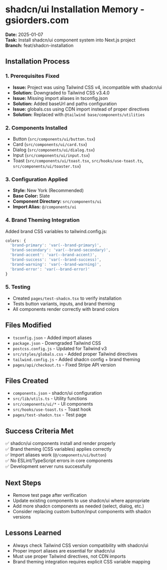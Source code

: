 # shadcn/ui Installation Memory - gsiorders.com

**Date:** 2025-01-07  
**Task:** Install shadcn/ui component system into Next.js project  
**Branch:** feat/shadcn-installation  

## Installation Process

### 1. Prerequisites Fixed
- **Issue:** Project was using Tailwind CSS v4, incompatible with shadcn/ui
- **Solution:** Downgraded to Tailwind CSS v3.4.0
- **Issue:** Missing import aliases in tsconfig.json
- **Solution:** Added baseUrl and paths configuration
- **Issue:** globals.css using CDN import instead of proper directives
- **Solution:** Replaced with `@tailwind base/components/utilities`

### 2. Components Installed
- Button (`src/components/ui/button.tsx`)
- Card (`src/components/ui/card.tsx`)
- Dialog (`src/components/ui/dialog.tsx`)
- Input (`src/components/ui/input.tsx`)
- Toast (`src/components/ui/toast.tsx`, `src/hooks/use-toast.ts`, `src/components/ui/toaster.tsx`)

### 3. Configuration Applied
- **Style:** New York (Recommended)
- **Base Color:** Slate
- **Component Directory:** `src/components/ui`
- **Import Alias:** `@/components/ui`

### 4. Brand Theming Integration
Added brand CSS variables to tailwind.config.js:
```js
colors: {
  'brand-primary': 'var(--brand-primary)',
  'brand-secondary': 'var(--brand-secondary)',
  'brand-accent': 'var(--brand-accent)',
  'brand-success': 'var(--brand-success)',
  'brand-warning': 'var(--brand-warning)',
  'brand-error': 'var(--brand-error)'
}
```

### 5. Testing
- Created `pages/test-shadcn.tsx` to verify installation
- Tests button variants, inputs, and brand theming
- All components render correctly with brand colors

## Files Modified
- `tsconfig.json` - Added import aliases
- `package.json` - Downgraded Tailwind CSS
- `postcss.config.js` - Updated for Tailwind v3
- `src/styles/globals.css` - Added proper Tailwind directives
- `tailwind.config.js` - Added shadcn config + brand theming
- `pages/api/checkout.ts` - Fixed Stripe API version

## Files Created
- `components.json` - shadcn/ui configuration
- `src/lib/utils.ts` - Utility functions
- `src/components/ui/*` - UI components
- `src/hooks/use-toast.ts` - Toast hook
- `pages/test-shadcn.tsx` - Test page

## Success Criteria Met
✅ shadcn/ui components install and render properly  
✅ Brand theming (CSS variables) applies correctly  
✅ Import aliases work (`@/components/ui/button`)  
✅ No ESLint/TypeScript errors in core components  
✅ Development server runs successfully  

## Next Steps
- Remove test page after verification
- Update existing components to use shadcn/ui where appropriate
- Add more shadcn components as needed (select, dialog, etc.)
- Consider replacing custom button/input components with shadcn versions

## Lessons Learned
- Always check Tailwind CSS version compatibility with shadcn/ui
- Proper import aliases are essential for shadcn/ui
- Must use proper Tailwind directives, not CDN imports
- Brand theming integration requires explicit CSS variable mapping 